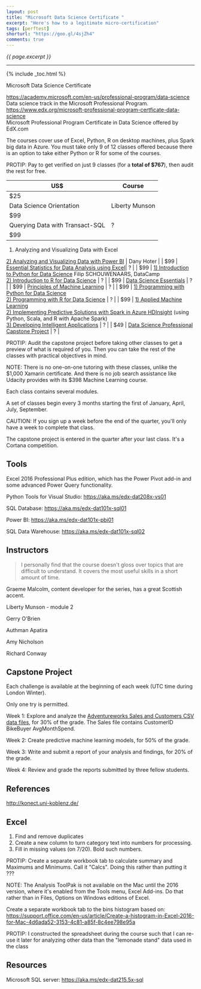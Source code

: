 ```yaml
---
layout: post
title: "Microsoft Data Science Certificate "
excerpt: "Here's how to a legitimate micro-certification"
tags: [perftest]
shorturl: "https://goo.gl/4sjZh4"
comments: true
---
```

<i>{{ page.excerpt }}</i>
<hr />

{% include _toc.html %}

Microsoft Data Science Certificate 

<a target="_blank" href="https://academy.microsoft.com/en-us/professional-program/data-science/">
https://academy.microsoft.com/en-us/professional-program/data-science</a><br />
Data science track in the Microsoft Professional Program.

<a target="_blank" href="https://www.edx.org/microsoft-professional-program-certficate-data-science">
https://www.edx.org/microsoft-professional-program-certficate-data-science</a><br />
Microsoft Professional Program Certificate in Data Science offered by EdX.com

The courses cover use of Excel, Python, R on desktop machines, plus Spark big data in Azure.
You must take only 9 of 12 classes offered 
because there is an option to take either Python or R
for some of the courses.

   PROTIP: Pay to get verified on just 9 classes (for a <strong>total of $767</strong>), 
   then audit the rest for free.

| US$ | Course |
| --- | ------ |
| $25 | <a target="_blank" href="https://www.edx.org/course/data-science-orientation-microsoft-dat101x">
Data Science Orientation</a> | Liberty Munson |
| $99 | <a target="_blank" href="https://www.edx.org/course/querying-transact-sql-microsoft-dat201x-6">
Querying Data with Transact-SQL</a> | ? |
| $99 | <a target="_blank" href="https://www.edx.org/course/analyzing-visualizing-data-excel-microsoft-dat206x-5">
1) Analyzing and Visualizing Data with Excel</a> <br />
<a target="_blank" href="https://www.edx.org/course/analyzing-visualizing-data-power-bi-microsoft-dat207x-0">
2) Analyzing and Visualizing Data with Power BI</a> | Dany Hoter |
| $99 | <a target="_blank" href="https://www.edx.org/course/essential-statistics-data-analysis-using-microsoft-dat222x">
Essential Statistics for Data Analysis using Excel</a>| ? |
| $99 | <a target="_blank" href="https://www.edx.org/course/introduction-python-data-science-microsoft-dat208x-1">
1) Introduction to Python for Data Science</a> Filip SCHOUWENAARS, DataCamp<br />
<a target="_blank" href="https://www.edx.org/course/introduction-r-data-science-microsoft-dat204x">
2) Introduction to R for Data Science</a> | ? |
| $99 | <a target="_blank" href="https://www.edx.org/course/data-science-essentials-microsoft-dat203-1x">
Data Science Essentials</a> | ? |
| $99 | <a target="_blank" href="https://www.edx.org/course/principles-machine-learning-microsoft-dat203-2x">
Principles of Machine Learning</a> | ? |
| $99 | <a target="_blank" href="https://www.edx.org/course/programming-python-data-science-microsoft-dat210x-1">
1) Programming with Python for Data Science</a><br />
<a target="_blank" href="https://www.edx.org/course/programming-r-data-science-microsoft-dat209x">
2) Programming with R for Data Science</a> | ? |
| $99 | <a target="_blank" href="https://www.edx.org/course/applied-machine-learning-microsoft-dat203-3x">
1) Applied Machine Learning</a><br />
<a target="_blank" href="https://www.edx.org/course/implementing-predictive-solutions-spark-microsoft-dat202-3x">
2) Implementing Predictive Solutions with Spark in Azure HDInsight</a> 
(using Python, Scala, and R with Apache Spark)<br />
<a target="_blank" href="https://www.edx.org/course/developing-intelligent-apps-microsoft-dat211x-0">
3) Developing Intelligent Applications</a> | ? |
| $49 | <a target="_blank" href="https://www.edx.org/course/data-science-professional-project-microsoft-dat102x-2">Data Science Professional Capstone Project</a> | ? |

   PROTIP: Audit the capstone project before taking other classes to get a preview of what is required of you.
   Then you can take the rest of the classes with practical objectives in mind.

NOTE: There is no one-on-one tutoring with these classes, unlike 
the $1,000 Xamarin certificate. And there is no job search assistance like Udacity provides
with its $398 Machine Learning course.

Each class contains several modules.

A set of classes begin every 3 months starting the first of January, April, July, September.

   CAUTION: If you sign up a week before the end of the quarter, you'll only have a week to complete that class.

The capstone project is entered in the quarter after your last class.
It's a Cortana competition.


## Tools

Excel 2016 Professional Plus edition, which has the Power Pivot add-in and some advanced Power Query functionality.

Python Tools for Visual Studio: https://aka.ms/edx-dat208x-vs01

SQL Database: https://aka.ms/edx-dat101x-sql01 

Power BI: https://aka.ms/edx-dat101x-pbi01 

SQL Data Warehouse: https://aka.ms/edx-dat101x-sql02


## Instructors

> I personally find that the course doesn't gloss over topics that are difficult to understand.
It covers the most useful skills in a short amount of time.



Graeme Malcolm, content developer for the series, has a great Scottish accent.

Liberty Munson - module 2

Gerry O'Brien

Authman Apatira

Amy Nicholson

Richard Conway


<a name="Capstone"></a>

## Capstone Project

Each challenge is available at the beginning of each week (UTC time during London Winter).

Only one try is permitted.

Week 1: Explore and analyze the <a target="_blank" href="https://d37djvu3ytnwxt.cloudfront.net/assets/courseware/v1/d12a128aa3aa1072fbff76da3557c6a2/asset-v1:Microsoft+DAT102x+2T2017+type@asset+block/AWCustomers.zip">
Adventureworks Sales and Customers CSV data files</a>, for 30% of the grade.
The Sales file contains CustomerID	BikeBuyer	AvgMonthSpend.

Week 2: Create predictive machine learning models, for 50% of the grade.

Week 3: Write and submit a report of your analysis and findings, for 20% of the grade.

Week 4: Review and grade the reports submitted by three fellow students. 


## References

http://konect.uni-koblenz.de/

## Excel

1. Find and remove duplicates
2. Create a new column to turn category text into numbers for processing.
3. Fill in missing values (on 7/20). Bold such numbers.

PROTIP: Create a separate workbook tab to calculate summary and Maximums and Minimums.
Call it "Calcs". Doing this rather than putting it ???

NOTE: The Analysis ToolPak is not available on the Mac until the 2016 version,
where it's enabled from the Tools menu, Excel Add-ins. Do that rather than in
Files, Options on Windows editions of Excel.

Create a separate workbook tab to 
the bins histogram based on:
https://support.office.com/en-us/article/Create-a-histogram-in-Excel-2016-for-Mac-4d6ada52-3153-4c81-a85f-8c4ee798e95a

PROTIP: I constructed the spreadsheet during the course such that I can re-use it later
for analyzing other data than the "lemonade stand" data used in the class


## Resources

Microsoft SQL server: https://aka.ms/edx-dat215.5x-sql